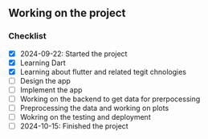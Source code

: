 ## Working on the project

### Checklist

 
- [x] 2024-09-22: Started the project
- [x] Learning Dart
- [x] Learning about flutter and related tegit chnologies
- [ ] Design the app
- [ ] Implement the app
- [ ] Working on the backend to get data for prerpocessing
- [ ] Preprocessing the data and working on plots
- [ ] Wokring on the testing and deployment
- [ ] 2024-10-15: Finished the project